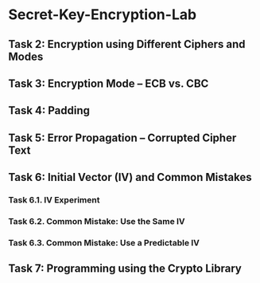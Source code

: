 # Secret-Key-Encryption-Lab
<h2>Task 2: Encryption using Different Ciphers and Modes</h2>
<h2>Task 3: Encryption Mode – ECB vs. CBC</h2>
<h2>Task 4: Padding</h2>
<h2>Task 5: Error Propagation – Corrupted Cipher Text</h2>
<h2>Task 6: Initial Vector (IV) and Common Mistakes</h2>
<h3>Task 6.1. IV Experiment</h3>
<h3>Task 6.2. Common Mistake: Use the Same IV</h3>
<h3>Task 6.3. Common Mistake: Use a Predictable IV</h3>
<h2>Task 7: Programming using the Crypto Library</h2>
